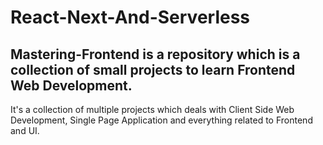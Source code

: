 # React-Next-And-Serverless
## Mastering-Frontend is a repository which is a collection of small projects to learn Frontend Web Development.
It's a collection of multiple projects which deals with Client Side Web Development, Single Page Application and everything related to Frontend and UI.
